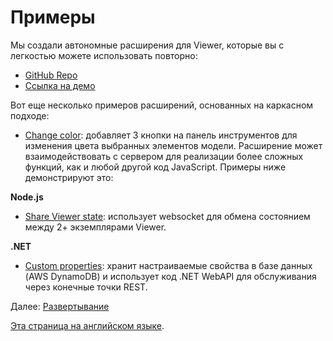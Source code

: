 # Примеры

Мы создали автономные расширения для Viewer, которые вы с легкостью можете использовать повторно:

- [GitHub Repo](https://github.com/Autodesk-Forge/forge-extensions)
- [Ссылка на демо](https://forge-extensions.autodesk.io/)

Вот еще несколько примеров расширений, основанных на каркасном подходе:

- [Change color](https://forge.autodesk.com/blog/happy-easter-setthemingcolor-model-material): добавляет 3 кнопки на панель инструментов для изменения цвета выбранных элементов модели.
Расширение может взаимодействовать с сервером для реализации более сложных функций, как и любой другой код JavaScript. Примеры ниже демонстрируют это:

**Node.js**

- [Share Viewer state](https://forge.autodesk.com/blog/share-viewer-state-websockets): использует websocket для обмена состоянием между 2+ экземплярами Viewer.

**.NET**

- [Custom properties](https://forge.autodesk.com/blog/custom-properties-viewer-net-lambda-dynamodb): хранит настраиваемые свойства в базе данных (AWS DynamoDB) и использует код .NET WebAPI для обслуживания через конечные точки REST.

Далее: [Развертывание](deployment/)

[Эта страница на английском языке](https://learnforge.autodesk.io/#/viewer/extensions/examples).
